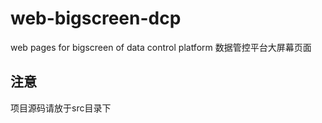 # web-bigscreen-dcp
web pages for bigscreen of data control platform
数据管控平台大屏幕页面

## 注意
项目源码请放于src目录下